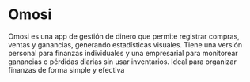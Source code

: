 # Omosi
Omosi es una app de gestión de dinero que permite registrar compras, ventas y ganancias, generando estadísticas visuales. Tiene una versión personal para finanzas individuales y una empresarial para monitorear ganancias o pérdidas diarias sin usar inventarios. Ideal para organizar finanzas de forma simple y efectiva

